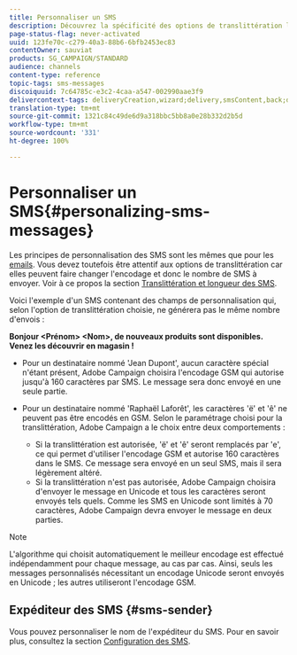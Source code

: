 ```yaml
---
title: Personnaliser un SMS
description: Découvrez la spécificité des options de translittération lors de la personnalisation des SMS.
page-status-flag: never-activated
uuid: 123fe70c-c279-40a3-88b6-6bfb2453ec83
contentOwner: sauviat
products: SG_CAMPAIGN/STANDARD
audience: channels
content-type: reference
topic-tags: sms-messages
discoiquuid: 7c64785c-e3c2-4caa-a547-002990aae3f9
delivercontext-tags: deliveryCreation,wizard;delivery,smsContent,back;delivery,smsContent,back
translation-type: tm+mt
source-git-commit: 1321c84c49de6d9a318bbc5bb8a0e28b332d2b5d
workflow-type: tm+mt
source-wordcount: '331'
ht-degree: 100%

---
```



# Personnaliser un SMS{#personalizing-sms-messages}

Les principes de personnalisation des SMS sont les mêmes que pour les [emails](../../designing/using/personalization.md#inserting-a-personalization-field). Vous devez toutefois être attentif aux options de translittération car elles peuvent faire changer l&#39;encodage et donc le nombre de SMS à envoyer. Voir à ce propos la section [Translittération et longueur des SMS](../../administration/using/configuring-sms-channel.md#sms-encoding--length-and-transliteration).

Voici l&#39;exemple d&#39;un SMS contenant des champs de personnalisation qui, selon l&#39;option de translittération choisie, ne générera pas le même nombre d&#39;envois :

**Bonjour &lt;Prénom> &lt;Nom>, de nouveaux produits sont disponibles. Venez les découvrir en magasin !**

* Pour un destinataire nommé &#39;Jean Dupont&#39;, aucun caractère spécial n&#39;étant présent, Adobe Campaign choisira l&#39;encodage GSM qui autorise jusqu&#39;à 160 caractères par SMS. Le message sera donc envoyé en une seule partie.
* Pour un destinataire nommé &#39;Raphaël Laforêt&#39;, les caractères &#39;ë&#39; et &#39;ê&#39; ne peuvent pas être encodés en GSM. Selon le paramétrage choisi pour la translittération, Adobe Campaign a le choix entre deux comportements :

   * Si la translittération est autorisée, &#39;ë&#39; et &#39;ê&#39; seront remplacés par &#39;e&#39;, ce qui permet d&#39;utiliser l&#39;encodage GSM et autorise 160 caractères dans le SMS. Ce message sera envoyé en un seul SMS, mais il sera légèrement altéré.
   * Si la translittération n&#39;est pas autorisée, Adobe Campaign choisira d&#39;envoyer le message en Unicode et tous les caractères seront envoyés tels quels. Comme les SMS en Unicode sont limités à 70 caractères, Adobe Campaign devra envoyer le message en deux parties.

>[!NOTE]
>
>L&#39;algorithme qui choisit automatiquement le meilleur encodage est effectué indépendamment pour chaque message, au cas par cas. Ainsi, seuls les messages personnalisés nécessitant un encodage Unicode seront envoyés en Unicode ; les autres utiliseront l&#39;encodage GSM.

## Expéditeur des SMS {#sms-sender}

Vous pouvez personnaliser le nom de l&#39;expéditeur du SMS. Pour en savoir plus, consultez la section [Configuration des SMS](../../administration/using/configuring-sms-channel.md#configuring-sms-properties).
